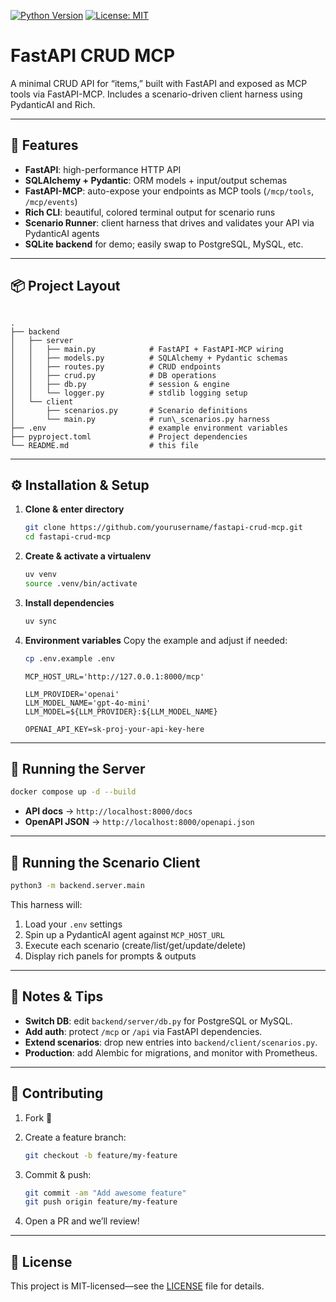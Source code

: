 [![Python Version](https://img.shields.io/badge/python-3.8%2B-blue)](https://www.python.org/)
[![License: MIT](https://img.shields.io/badge/license-MIT-green)](LICENSE)

# FastAPI CRUD MCP

A minimal CRUD API for “items,” built with FastAPI and exposed as MCP tools via FastAPI-MCP. Includes a scenario-driven client harness using PydanticAI and Rich.

---

## 🚀 Features

- **FastAPI**: high-performance HTTP API  
- **SQLAlchemy + Pydantic**: ORM models + input/output schemas  
- **FastAPI-MCP**: auto-expose your endpoints as MCP tools (`/mcp/tools`, `/mcp/events`)  
- **Rich CLI**: beautiful, colored terminal output for scenario runs  
- **Scenario Runner**: client harness that drives and validates your API via PydanticAI agents  
- **SQLite backend** for demo; easily swap to PostgreSQL, MySQL, etc.

---

## 📦 Project Layout

```

.
├── backend
│   ├── server
│   │   ├── main.py            # FastAPI + FastAPI-MCP wiring
│   │   ├── models.py          # SQLAlchemy + Pydantic schemas
│   │   ├── routes.py          # CRUD endpoints
│   │   ├── crud.py            # DB operations
│   │   ├── db.py              # session & engine
│   │   └── logger.py          # stdlib logging setup
│   └── client
│       ├── scenarios.py       # Scenario definitions
│       └── main.py            # run\_scenarios.py harness
├── .env                       # example environment variables
├── pyproject.toml             # Project dependencies
└── README.md                  # this file

````

---

## ⚙️ Installation & Setup

1. **Clone & enter directory**  
   ```bash
   git clone https://github.com/yourusername/fastapi-crud-mcp.git
   cd fastapi-crud-mcp
   ```

2. **Create & activate a virtualenv**

   ```bash
   uv venv
   source .venv/bin/activate
   ```

3. **Install dependencies**

   ```bash
   uv sync
   ```

4. **Environment variables**
   Copy the example and adjust if needed:

   ```bash
   cp .env.example .env
   ```

   ```env
   MCP_HOST_URL='http://127.0.0.1:8000/mcp'

   LLM_PROVIDER='openai'
   LLM_MODEL_NAME='gpt-4o-mini'
   LLM_MODEL=${LLM_PROVIDER}:${LLM_MODEL_NAME}

   OPENAI_API_KEY=sk-proj-your-api-key-here
   ```

---

## 🏃 Running the Server

```bash
docker compose up -d --build
```

* **API docs** → `http://localhost:8000/docs`
* **OpenAPI JSON** → `http://localhost:8000/openapi.json`

---

## 🤖 Running the Scenario Client

```bash
python3 -m backend.server.main
```

This harness will:

1. Load your `.env` settings
2. Spin up a PydanticAI agent against `MCP_HOST_URL`
3. Execute each scenario (create/list/get/update/delete)
4. Display rich panels for prompts & outputs

---

## 🚨 Notes & Tips

* **Switch DB**: edit `backend/server/db.py` for PostgreSQL or MySQL.
* **Add auth**: protect `/mcp` or `/api` via FastAPI dependencies.
* **Extend scenarios**: drop new entries into `backend/client/scenarios.py`.
* **Production**: add Alembic for migrations, and monitor with Prometheus.

---

## 🤝 Contributing

1. Fork 🔱
2. Create a feature branch:

   ```bash
   git checkout -b feature/my-feature
   ```
3. Commit & push:

   ```bash
   git commit -am "Add awesome feature"
   git push origin feature/my-feature
   ```
4. Open a PR and we’ll review!

---

## 📄 License

This project is MIT-licensed—see the [LICENSE](LICENSE) file for details.
